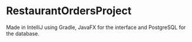 # RestaurantOrdersProject
Made in IntelliJ using Gradle, JavaFX for the interface and PostgreSQL for the database.
